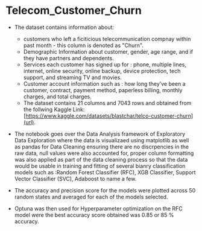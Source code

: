 # Telecom_Customer_Churn
* The dataset contains information about:
  *  customers who left a ficiticious telecommunication compnay within past month - this column is denoted as "Churn".
  *  Demographic Information about customer, gender, age range, and if they have partners and dependents.
  *  Services each customer has signed up for :  phone, multiple lines, internet, online security, online backup, device protection, tech support, and streaming TV and movies.
  *  Customer account information such as :  how long they’ve been a customer, contract, payment method, paperless billing, monthly charges, and total charges.
  *  The dataset contains 21 columns and 7043 rows and obtained from the follwing Kaggle Link:[https://www.kaggle.com/datasets/blastchar/telco-customer-churn](url).
 
* The notebook goes over the Data Analysis framework of Exploratory Data Exploration where the data is visualizaed using matplotlib as well as pandas for Data Cleaning ensuring there are no discrpencies in the raw data, null values were also accounted for, proper column formatting was also applied as part of the data cleaning process so that the data would be usable in training and fitting of several bianry classification models such as :Random Forest Classifier (RFC), XGB Classifier, Support Vector Classifier (SVC), Adaboost to name a few.
*  The accuracy and precision score for the models were plotted across 50 random states and averaged for each of the models selected.
*  Optuna was then used for Hyperparameter optimization on the RFC model were the best accuracy score obtained was 0.85 or 85 % accuracy. 
